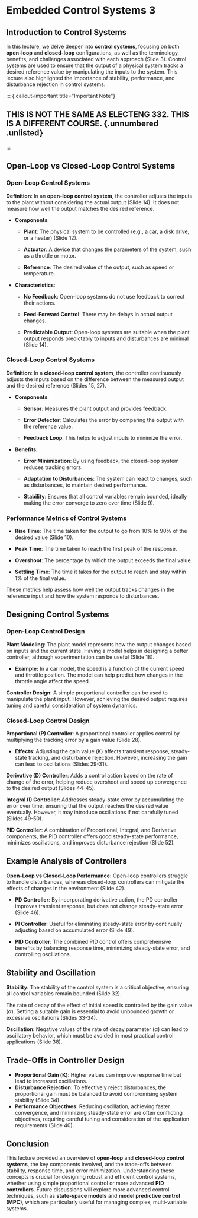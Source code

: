 <!-- lecture8_embedded_control3.qmd -->

# Embedded Control Systems 3

## Introduction to Control Systems

In this lecture, we delve deeper into **control systems**, focusing on both **open-loop** and **closed-loop** configurations, as well as the terminology, benefits, and challenges associated with each approach (Slide 3). Control systems are used to ensure that the output of a physical system tracks a desired reference value by manipulating the inputs to the system. This lecture also highlighted the importance of stability, performance, and disturbance rejection in control systems.

::: {.callout-important title="Important Note"}
## **THIS IS NOT THE SAME AS ELECTENG 332. THIS IS A DIFFERENT COURSE.** {.unnumbered .unlisted}
:::

## Open-Loop vs Closed-Loop Control Systems

### Open-Loop Control Systems

**Definition**: In an **open-loop control system**, the controller adjusts the inputs to the plant without considering the actual output (Slide 14). It does not measure how well the output matches the desired reference.

-   **Components**:

    -   **Plant**: The physical system to be controlled (e.g., a car, a disk drive, or a heater) (Slide 12).

    -   **Actuator**: A device that changes the parameters of the system, such as a throttle or motor.

    -   **Reference**: The desired value of the output, such as speed or temperature.

-   **Characteristics**:

    -   **No Feedback**: Open-loop systems do not use feedback to correct their actions.

    -   **Feed-Forward Control**: There may be delays in actual output changes.

    -   **Predictable Output**: Open-loop systems are suitable when the plant output responds predictably to inputs and disturbances are minimal (Slide 14).

### Closed-Loop Control Systems

**Definition**: In a **closed-loop control system**, the controller continuously adjusts the inputs based on the difference between the measured output and the desired reference (Slides 15, 27).

-   **Components**:

    -   **Sensor**: Measures the plant output and provides feedback.

    -   **Error Detector**: Calculates the error by comparing the output with the reference value.

    -   **Feedback Loop**: This helps to adjust inputs to minimize the error.

-   **Benefits**:

    -   **Error Minimization**: By using feedback, the closed-loop system reduces tracking errors.

    -   **Adaptation to Disturbances**: The system can react to changes, such as disturbances, to maintain desired performance.

    -   **Stability**: Ensures that all control variables remain bounded, ideally making the error converge to zero over time (Slide 9).

### Performance Metrics of Control Systems

-   **Rise Time**: The time taken for the output to go from 10% to 90% of the desired value (Slide 10).

-   **Peak Time**: The time taken to reach the first peak of the response.

-   **Overshoot**: The percentage by which the output exceeds the final value.

-   **Settling Time**: The time it takes for the output to reach and stay within 1% of the final value.

These metrics help assess how well the output tracks changes in the reference input and how the system responds to disturbances.

## Designing Control Systems

### Open-Loop Control Design

**Plant Modeling**: The plant model represents how the output changes based on inputs and the current state. Having a model helps in designing a better controller, although experimentation can be useful (Slide 18).

-   **Example:** In a car model, the speed is a function of the current speed and throttle position. The model can help predict how changes in the throttle angle affect the speed.

**Controller Design**: A simple proportional controller can be used to manipulate the plant input. However, achieving the desired output requires tuning and careful consideration of system dynamics.

### Closed-Loop Control Design

**Proportional (P) Controller**: A proportional controller applies control by multiplying the tracking error by a gain value (Slide 28).

-   **Effects**: Adjusting the gain value (Κ) affects transient response, steady-state tracking, and disturbance rejection. However, increasing the gain can lead to oscillations (Slides 29-31).

**Derivative (D) Controller**: Adds a control action based on the rate of change of the error, helping reduce overshoot and speed up convergence to the desired output (Slides 44-45).

**Integral (I) Controller**: Addresses steady-state error by accumulating the error over time, ensuring that the output reaches the desired value eventually. However, it may introduce oscillations if not carefully tuned (Slides 49-50).

**PID Controller**: A combination of Proportional, Integral, and Derivative components, the PID controller offers good steady-state performance, minimizes oscillations, and improves disturbance rejection (Slide 52).

## Example Analysis of Controllers

**Open-Loop vs Closed-Loop Performance**: Open-loop controllers struggle to handle disturbances, whereas closed-loop controllers can mitigate the effects of changes in the environment (Slide 42).

-   **PD Controller**: By incorporating derivative action, the PD controller improves transient response, but does not change steady-state error (Slide 46).

-   **PI Controller**: Useful for eliminating steady-state error by continually adjusting based on accumulated error (Slide 49).

-   **PID Controller**: The combined PID control offers comprehensive benefits by balancing response time, minimizing steady-state error, and controlling oscillations.

## Stability and Oscillation

**Stability**: The stability of the control system is a critical objective, ensuring all control variables remain bounded (Slide 32).

The rate of decay of the effect of initial speed is controlled by the gain value ($\alpha$). Setting a suitable gain is essential to avoid unbounded growth or excessive oscillations (Slides 33-34).

**Oscillation**: Negative values of the rate of decay parameter ($\alpha$) can lead to oscillatory behavior, which must be avoided in most practical control applications (Slide 38).

## Trade-Offs in Controller Design

-   **Proportional Gain (Κ)**: Higher values can improve response time but lead to increased oscillations.
-   **Disturbance Rejection**: To effectively reject disturbances, the proportional gain must be balanced to avoid compromising system stability (Slide 34).
-   **Performance Objectives**: Reducing oscillation, achieving faster convergence, and minimizing steady-state error are often conflicting objectives, requiring careful tuning and consideration of the application requirements (Slide 40).

## Conclusion

This lecture provided an overview of **open-loop** and **closed-loop control systems**, the key components involved, and the trade-offs between stability, response time, and error minimization. Understanding these concepts is crucial for designing robust and efficient control systems, whether using simple proportional control or more advanced **PID controllers**. Future discussions will explore more advanced control techniques, such as **state-space models** and **model predictive control (MPC)**, which are particularly useful for managing complex, multi-variable systems.